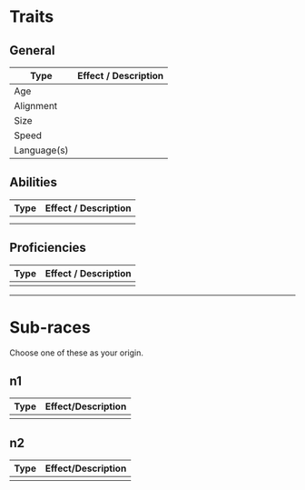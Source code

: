 # Traits
## General
| Type        | Effect / Description |
| ----------- | -------------------- |
| Age         |                      |
| Alignment   |                      |
| Size        |                      |
| Speed       |                      |
| Language(s) |                      |
## Abilities
| Type | Effect / Description |
| ---- | -------------------- |
|      |                      |
|      |                      |
## Proficiencies
| Type         | Effect / Description                                                             |
| ------------ | -------------------------------------------------------------------------------- |
|              |                                                                                  |

---
# Sub-races
Choose one of these as your origin.
## n1

| Type | Effect/Description |
| ---- | ------------------ |
|      |                    |
## n2

| Type     | Effect/Description |
| -------- | ------------------ |
|  |                  |


